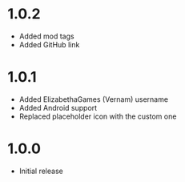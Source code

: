 # 1.0.2
- Added mod tags
- Added GitHub link

# 1.0.1
- Added ElizabethaGames (Vernam) username
- Added Android support
- Replaced placeholder icon with the custom one

# 1.0.0
- Initial release
